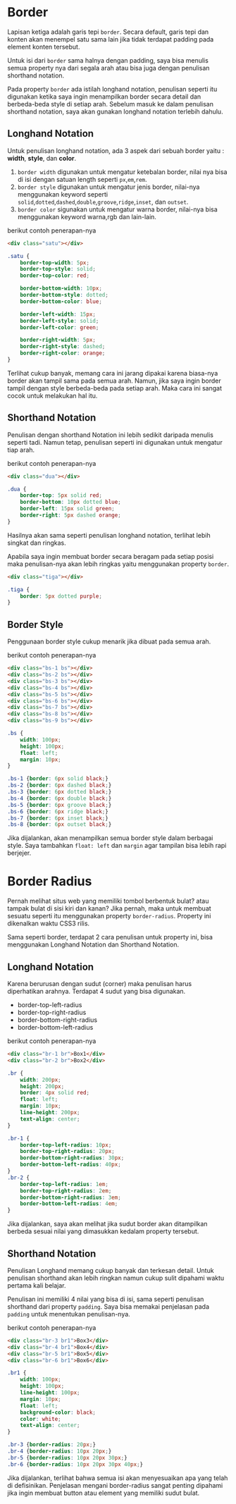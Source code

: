 # Border

Lapisan ketiga adalah garis tepi `border`. Secara default, garis tepi dan konten akan menempel satu sama lain jika tidak terdapat padding pada element konten tersebut.

Untuk isi dari `border` sama halnya dengan padding, saya bisa menulis semua property nya dari segala arah atau bisa juga dengan penulisan shorthand notation.

Pada property `border` ada istilah longhand notation, penulisan seperti itu digunakan ketika saya ingin menampilkan border secara detail dan berbeda-beda style di setiap arah. Sebelum masuk ke dalam penulisan shorthand notation, saya akan gunakan longhand notation terlebih dahulu.

## Longhand Notation

Untuk penulisan longhand notation, ada 3 aspek dari sebuah border yaitu : **width**, **style**, dan **color**.

1. `border width` digunakan untuk mengatur ketebalan border, nilai nya bisa di isi dengan satuan length seperti `px`,`em`,`rem`.
2. `border style` digunakan untuk mengatur jenis border, nilai-nya menggunakan keyword seperti `solid`,`dotted`,`dashed`,`double`,`groove`,`ridge`,`inset`, dan `outset`.
3. `border color` sigunakan untuk mengatur warna border, nilai-nya bisa menggunakan keyword warna,rgb dan lain-lain.

berikut contoh penerapan-nya

```html
<div class="satu"></div>
```

```css
.satu {
    border-top-width: 5px;
    border-top-style: solid;
    border-top-color: red;

    border-bottom-width: 10px;
    border-bottom-style: dotted;
    border-bottom-color: blue;

    border-left-width: 15px;
    border-left-style: solid;
    border-left-color: green;

    border-right-width: 5px;
    border-right-style: dashed;
    border-right-color: orange;
}
```

Terlihat cukup banyak, memang cara ini jarang dipakai karena biasa-nya border akan tampil sama pada semua arah. Namun, jika saya ingin border tampil dengan style berbeda-beda pada setiap arah. Maka cara ini sangat cocok untuk melakukan hal itu.

## Shorthand Notation

Penulisan dengan shorthand Notation ini lebih sedikit daripada menulis seperti tadi. Namun tetap, penulisan seperti ini digunakan untuk mengatur tiap arah.

berikut contoh penerapan-nya

```html
<div class="dua"></div>
```

```css
.dua {
    border-top: 5px solid red;
    border-bottom: 10px dotted blue;
    border-left: 15px solid green;
    border-right: 5px dashed orange;
}
```

Hasilnya akan sama seperti penulisan longhand notation, terlihat lebih singkat dan ringkas.

Apabila saya ingin membuat border secara beragam pada setiap posisi maka penulisan-nya akan lebih ringkas yaitu menggunakan property `border`.

```html
<div class="tiga"></div>
```

```css
.tiga {
    border: 5px dotted purple;
}
```

## Border Style

Penggunaan border style cukup menarik jika dibuat pada semua arah.

berikut contoh penerapan-nya

```html
<div class="bs-1 bs"></div>
<div class="bs-2 bs"></div>
<div class="bs-3 bs"></div>
<div class="bs-4 bs"></div>
<div class="bs-5 bs"></div>
<div class="bs-6 bs"></div>
<div class="bs-7 bs"></div>
<div class="bs-8 bs"></div>
<div class="bs-9 bs"></div>
```

```css
.bs {
    width: 100px;
    height: 100px;
    float: left;
    margin: 10px;
}

.bs-1 {border: 6px solid black;}
.bs-2 {border: 6px dashed black;}
.bs-3 {border: 6px dotted black;}
.bs-4 {border: 6px double black;}
.bs-5 {border: 6px groove black;}
.bs-6 {border: 6px ridge black;}
.bs-7 {border: 6px inset black;}
.bs-8 {border: 6px outset black;}
```

Jika dijalankan, akan menampilkan semua border style dalam berbagai style. Saya tambahkan `float: left` dan `margin` agar tampilan bisa lebih rapi berjejer.


# Border Radius

Pernah melihat situs web yang memiliki tombol berbentuk bulat? atau tampak bulat di sisi kiri dan kanan? Jika pernah, maka untuk membuat sesuatu seperti itu menggunakan property `border-radius`. Property ini dikenalkan waktu CSS3 rilis.

Sama seperti border, terdapat 2 cara penulisan untuk property ini, bisa menggunakan Longhand Notation dan Shorthand Notation.

## Longhand Notation

Karena berurusan dengan sudut (corner) maka penulisan harus diperhatikan arahnya. Terdapat 4 sudut yang bisa digunakan.

- border-top-left-radius
- border-top-right-radius
- border-bottom-right-radius
- border-bottom-left-radius

berikut contoh penerapan-nya

```html
<div class="br-1 br">Box1</div>
<div class="br-2 br">Box2</div>
```

```css
.br {
    width: 200px;
    height: 200px;
    border: 4px solid red;
    float: left;
    margin: 10px;
    line-height: 200px;
    text-align: center;
}

.br-1 {
    border-top-left-radius: 10px;
    border-top-right-radius: 20px;
    border-bottom-right-radius: 30px;
    border-bottom-left-radius: 40px;
}
.br-2 {
    border-top-left-radius: 1em;
    border-top-right-radius: 2em;
    border-bottom-right-radius: 3em;
    border-bottom-left-radius: 4em;
}
```

Jika dijalankan, saya akan melihat jika sudut border akan ditampilkan berbeda sesuai nilai yang dimasukkan kedalam property tersebut.

## Shorthand Notation

Penulisan Longhand memang cukup banyak dan terkesan detail. Untuk penulisan shorthand akan lebih ringkan namun cukup sulit dipahami waktu pertama kali belajar.

Penulisan ini memiliki 4 nilai yang bisa di isi, sama seperti penulisan shorthand dari property `padding`. Saya bisa memakai penjelasan pada `padding` untuk menentukan penulisan-nya.

berikut contoh penerapan-nya

```html
<div class="br-3 br1">Box3</div>
<div class="br-4 br1">Box4</div>
<div class="br-5 br1">Box5</div>
<div class="br-6 br1">Box6</div>
```

```css
.br1 {
    width: 100px;
    height: 100px;
    line-height: 100px;
    margin: 10px;
    float: left;
    background-color: black;
    color: white;
    text-align: center;
}

.br-3 {border-radius: 20px;}
.br-4 {border-radius: 10px 20px;}
.br-5 {border-radius: 10px 20px 30px;}
.br-6 {border-radius: 10px 20px 30px 40px;}
```

Jika dijalankan, terlihat bahwa semua isi akan menyesuaikan apa yang telah di defisinikan. Penjelasan mengani border-radius sangat penting dipahami jika ingin membuat button atau element yang memiliki sudut bulat.